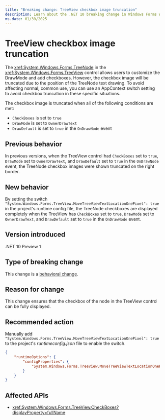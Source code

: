 ```yaml
---
title: "Breaking change: TreeView checkbox image truncation"
description: Learn about the .NET 10 breaking change in Windows Forms where the TreeView checkbox image is truncated under certain conditions.
ms.date: 01/30/2025
---
```

# TreeView checkbox image truncation

The <xref:System.Windows.Forms.TreeNode> in the <xref:System.Windows.Forms.TreeView> control allows users to customize the DrawMode and add checkboxes. However, the checkbox image will be truncated due to the position of the TreeNode text drawing. To avoid affecting normal, common use, you can use an AppContext switch setting to avoid checkbox truncation in these specific situations.

The checkbox image is truncated when all of the following conditions are met:

- `CheckBoxes` is set to `true`
- `DrawMode` is set to `OwnerDrawText`
- `DrawDefault` is set to `true` in the `OnDrawNode` event

## Previous behavior

In previous versions, when the TreeView control had `CheckBoxes` set to `true`, `DrawMode` set to `OwnerDrawText`, and `DrawDefault` set to `true` in the `OnDrawNode` event, the TreeNode checkbox images were shown truncated on the right border.

## New behavior

By setting the switch `"System.Windows.Forms.TreeView.MoveTreeViewTextLocationOnePixel": true` in the project's runtime config file, the TreeNode checkboxes are displayed completely when the TreeView has `CheckBoxes` set to `true`, `DrawMode` set to `OwnerDrawText`, and `DrawDefault` set to `true` in the `OnDrawNode` event.

## Version introduced

.NET 10 Preview 1

## Type of breaking change

This change is a [behavioral change](../../categories.md#behavioral-change).

## Reason for change

This change ensures that the checkbox of the node in the TreeView control can be fully displayed.

## Recommended action

Manually add `"System.Windows.Forms.TreeView.MoveTreeViewTextLocationOnePixel": true` to the project's *runtimeconfig.json* file to enable the switch.

```json
{
    "runtimeOptions": {
        "configProperties": {
            "System.Windows.Forms.TreeView.MoveTreeViewTextLocationOnePixel": true
        }
    }
}
```

## Affected APIs

- <xref:System.Windows.Forms.TreeView.CheckBoxes?displayProperty=fullName>
